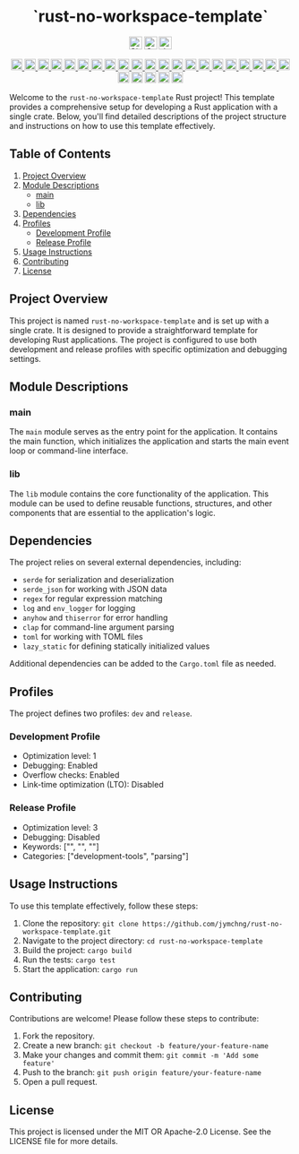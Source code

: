 <div align = "center">

<h1>`rust-no-workspace-template`</h1>
  <img alt="GitHub Workflow Status" src="https://img.shields.io/github/actions/workflow/status/jymchng/rust-no-workspace-template/ci.yaml?style=for-the-badge" height="23">
  <a href="https://crates.io/crates/rust-no-workspace-template"><img alt="Crates.io Version" src="https://img.shields.io/crates/v/rust-no-workspace-template?logo=rust&style=for-the-badge" height="23"></a>
  <a href="https://docs.rs/rust-no-workspace-template"><img alt="docs.rs" src="https://img.shields.io/crates/v/rust-no-workspace-template?color=blue&label=docs&style=for-the-badge" height="23"></a>
  <p><p>
  <a href="https://opensource.org/licenses/MIT">
    <img src="https://img.shields.io/badge/License-MIT-blue.svg" alt="License" height="20">
  </a>
  <a href="https://github.com/jymchng/rust-no-workspace-template/issues">
    <img src="https://img.shields.io/github/issues/jymchng/rust-no-workspace-template" alt="GitHub issues" height="20">
  </a>
  <a href="https://github.com/jymchng/rust-no-workspace-template/network">
    <img src="https://img.shields.io/github/forks/jymchng/rust-no-workspace-template" alt="GitHub forks" height="20">
  </a>
  <a href="https://github.com/jymchng/rust-no-workspace-template/stargazers">
    <img src="https://img.shields.io/github/stars/jymchng/rust-no-workspace-template" alt="GitHub stars" height="20">
  </a>
  <a href="https://github.com/jymchng/rust-no-workspace-template">
    <img src="https://img.shields.io/github/license/jymchng/rust-no-workspace-template" alt="GitHub license" height="20">
  </a>
  <a href="https://github.com/jymchng/rust-no-workspace-template/commits/main">
    <img src="https://img.shields.io/github/last-commit/jymchng/rust-no-workspace-template" alt="GitHub last commit" height="20">
  </a>
  <a href="https://github.com/jymchng/rust-no-workspace-template/graphs/contributors">
    <img src="https://img.shields.io/github/contributors/jymchng/rust-no-workspace-template" alt="GitHub contributors" height="20">
  </a>
  <a href="https://github.com/jymchng/rust-no-workspace-template/pulls">
    <img src="https://img.shields.io/github/issues-pr/jymchng/rust-no-workspace-template" alt="GitHub pull requests" height="20">
  </a>
  <a href="https://github.com/jymchng/rust-no-workspace-template/releases">
    <img src="https://img.shields.io/github/release/jymchng/rust-no-workspace-template" alt="GitHub release" height="20">
  </a>
  <a href="https://github.com/jymchng/rust-no-workspace-template">
    <img src="https://img.shields.io/github/repo-size/jymchng/rust-no-workspace-template" alt="GitHub repo size" height="20">
  </a>
  <a href="https://github.com/jymchng/rust-no-workspace-template/commits">
    <img src="https://img.shields.io/github/commit-activity/m/jymchng/rust-no-workspace-template" alt="GitHub commit activity" height="20">
  </a>
  <a href="https://github.com/jymchng/rust-no-workspace-template">
    <img src="https://img.shields.io/github/languages/code-size/jymchng/rust-no-workspace-template" alt="GitHub code size in bytes" height="20">
  </a>
  <a href="https://github.com/jymchng/rust-no-workspace-template">
    <img src="https://img.shields.io/github/languages/count/jymchng/rust-no-workspace-template" alt="GitHub language count" height="20">
  </a>
  <a href="https://github.com/jymchng/rust-no-workspace-template">
    <img src="https://img.shields.io/github/languages/top/jymchng/rust-no-workspace-template" alt="GitHub top language" height="20">
  </a>
  <a href="https://github.com/jymchng/rust-no-workspace-template/releases">
    <img src="https://img.shields.io/github/downloads/jymchng/rust-no-workspace-template/total" alt="GitHub download count" height="20">
  </a>
  <a href="https://github.com/jymchng/rust-no-workspace-template/watchers">
    <img src="https://img.shields.io/github/watchers/jymchng/rust-no-workspace-template" alt="GitHub watchers" height="20">
  </a>
  <a href="https://github.com/jymchng">
    <img src="https://img.shields.io/github/followers/jymchng?label=Follow" alt="GitHub followers" height="20">
  </a>
  <a href="https://github.com/jymchng/rust-no-workspace-template/discussions">
    <img src="https://img.shields.io/github/discussions/jymchng/rust-no-workspace-template" alt="GitHub discussions" height="20">
  </a>
  <a href="https://github.com/jymchng/rust-no-workspace-template/issues?q=is%3Aissue+is%3Aclosed">
    <img src="https://img.shields.io/github/issues-closed/jymchng/rust-no-workspace-template" alt="GitHub issues closed" height="20">
  </a>
  <a href="https://github.com/jymchng/rust-no-workspace-template/milestones">
    <img src="https://img.shields.io/github/milestones/all/jymchng/rust-no-workspace-template" alt="GitHub milestones" height="20">
  </a>
  <a href="https://github.com/sponsors/jymchng">
    <img src="https://img.shields.io/badge/funding-donate-brightgreen" alt="GitHub funding" height="20">
  </a>
  <img alt="Rust Check" src="https://github.com/jymchng/rust-no-workspace-template/actions/workflows/check.yml/badge.svg" height="20">
  <img alt="Rust NoSTD" src="https://github.com/jymchng/rust-no-workspace-template/actions/workflows/nostd.yml/badge.svg" height="20">
  <img alt="Rust Safety" src="https://github.com/jymchng/rust-no-workspace-template/actions/workflows/safety.yml/badge.svg" height="20">
  <img alt="Rust Scheduled" src="https://github.com/jymchng/rust-no-workspace-template/actions/workflows/scheduled.yml/badge.svg" height="20">
  <img alt="Rust Test" src="https://github.com/jymchng/rust-no-workspace-template/actions/workflows/test.yml/badge.svg" height="20">
<p>
</div>

Welcome to the `rust-no-workspace-template` Rust project! This template provides a comprehensive setup for developing a Rust application with a single crate. Below, you'll find detailed descriptions of the project structure and instructions on how to use this template effectively.

## Table of Contents

1. [Project Overview](#project-overview)
2. [Module Descriptions](#module-descriptions)
    - [main](#main)
    - [lib](#lib)
3. [Dependencies](#dependencies)
4. [Profiles](#profiles)
    - [Development Profile](#development-profile)
    - [Release Profile](#release-profile)
6. [Usage Instructions](#usage-instructions)
7. [Contributing](#contributing)
8. [License](#license)

## Project Overview

This project is named `rust-no-workspace-template` and is set up with a single crate. It is designed to provide a straightforward template for developing Rust applications. The project is configured to use both development and release profiles with specific optimization and debugging settings.

## Module Descriptions

### main

The `main` module serves as the entry point for the application. It contains the main function, which initializes the application and starts the main event loop or command-line interface.

### lib

The `lib` module contains the core functionality of the application. This module can be used to define reusable functions, structures, and other components that are essential to the application's logic.

## Dependencies

The project relies on several external dependencies, including:

- `serde` for serialization and deserialization
- `serde_json` for working with JSON data
- `regex` for regular expression matching
- `log` and `env_logger` for logging
- `anyhow` and `thiserror` for error handling
- `clap` for command-line argument parsing
- `toml` for working with TOML files
- `lazy_static` for defining statically initialized values

Additional dependencies can be added to the `Cargo.toml` file as needed.

## Profiles

The project defines two profiles: `dev` and `release`.

### Development Profile

- Optimization level: 1
- Debugging: Enabled
- Overflow checks: Enabled
- Link-time optimization (LTO): Disabled

### Release Profile

- Optimization level: 3
- Debugging: Disabled
- Keywords: ["<CHANGE HERE::your-project-keyword>", "<CHANGE HERE::your-project-keyword>", "<CHANGE HERE::your-project-keyword>"]
- Categories: ["development-tools", "parsing"]

## Usage Instructions

To use this template effectively, follow these steps:

1. Clone the repository: `git clone https://github.com/jymchng/rust-no-workspace-template.git`
2. Navigate to the project directory: `cd rust-no-workspace-template`
3. Build the project: `cargo build`
4. Run the tests: `cargo test`
5. Start the application: `cargo run`

## Contributing

Contributions are welcome! Please follow these steps to contribute:

1. Fork the repository.
2. Create a new branch: `git checkout -b feature/your-feature-name`
3. Make your changes and commit them: `git commit -m 'Add some feature'`
4. Push to the branch: `git push origin feature/your-feature-name`
5. Open a pull request.

## License

This project is licensed under the MIT OR Apache-2.0 License. See the LICENSE file for more details.

